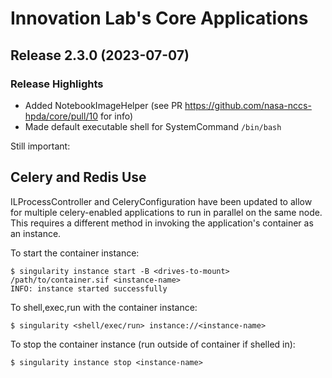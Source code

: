 # Innovation Lab's Core Applications

## Release 2.3.0 (2023-07-07)

### <b> Release Highlights </b>

- Added NotebookImageHelper (see PR https://github.com/nasa-nccs-hpda/core/pull/10 for info)
- Made default executable shell for SystemCommand `/bin/bash`


Still important:

## <b>Celery and Redis Use</b>


ILProcessController and CeleryConfiguration have been updated to allow for multiple celery-enabled applications to run in parallel on the same node. This requires a different method in invoking the application's container as an instance.


To start the container instance:

```
$ singularity instance start -B <drives-to-mount> /path/to/container.sif <instance-name>
INFO: instance started successfully
```

To shell,exec,run with the container instance:

```
$ singularity <shell/exec/run> instance://<instance-name>
```

To stop the container instance (run outside of container if shelled in):

```
$ singularity instance stop <instance-name>
```

